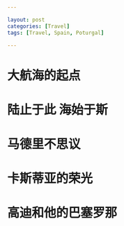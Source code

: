```yaml
---

layout: post
categories: [Travel]
tags: [Travel, Spain, Poturgal]

---
```


# 大航海的起点

# 陆止于此 海始于斯

# 马德里不思议

# 卡斯蒂亚的荣光

# 高迪和他的巴塞罗那